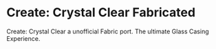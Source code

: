 # Create: Crystal Clear Fabricated

Create: Crystal Clear a unofficial Fabric port. The ultimate Glass Casing Experience.